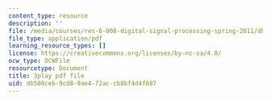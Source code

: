 ```yaml
---
content_type: resource
description: ''
file: /media/courses/res-6-008-digital-signal-processing-spring-2011/db508ceb9cd89ae472accb8bf4d4f687_JtJ3v__Rx7E.pdf
file_type: application/pdf
learning_resource_types: []
license: https://creativecommons.org/licenses/by-nc-sa/4.0/
ocw_type: OCWFile
resourcetype: Document
title: 3play pdf file
uid: db508ceb-9cd8-9ae4-72ac-cb8bf4d4f687
---
```

